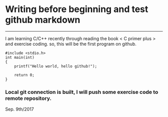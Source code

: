 # Writing before beginning and test github markdown
---
I am learning C/C++ recently through reading the book < C primer plus > and exercise coding.
so, this will be the first program on github.

```
#include <stdio.h>
int main(int)
{
    printf("Hello world, hello github!");
    
    return 0;
}
```

### Local git connection is built, I will push some exercise code to remote repository.
Sep. 9th/2017
